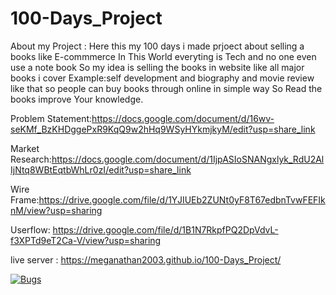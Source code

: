 # 100-Days_Project

About my Project : Here this my 100 days i made prjoect about selling a books like E-commmerce In This World everyting is Tech and no one even use a note book So my idea is selling the books in website like all major books i cover Example:self development and biography and movie review like that so people can buy books through online in simple way So Read the books improve Your knowledge.


Problem Statement:https://docs.google.com/document/d/16wv-seKMf_BzKHDggePxR9KqQ9w2hHq9WSyHYkmjkyM/edit?usp=share_link









Market Research:https://docs.google.com/document/d/1IjpASIoSNANgxlyk_RdU2AlIjNtq8WBtEqtbWhLr0zI/edit?usp=share_link


Wire Frame:https://drive.google.com/file/d/1YJIUEb2ZUNt0yF8T67edbnTvwFEFIknM/view?usp=sharing

Userflow: https://drive.google.com/file/d/1B1N7RkpfPQ2DpVdvL-f3XPTd9eT2Ca-V/view?usp=sharing

live server : https://meganathan2003.github.io/100-Days_Project/


[![Bugs](https://sonarcloud.io/api/project_badges/measure?project=fssa-batch3_meganathan.subramanian__web_project&metric=bugs)](https://sonarcloud.io/summary/new_code?id=fssa-batch3_meganathan.subramanian__web_project)
